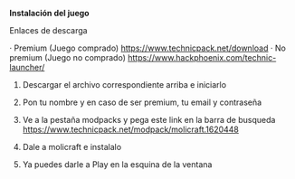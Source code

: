 __Instalación del juego__

Enlaces de descarga

· Premium (Juego comprado) https://www.technicpack.net/download
· No premium (Juego no comprado) https://www.hackphoenix.com/technic-launcher/

1. Descargar el archivo correspondiente arriba e iniciarlo

2. Pon tu nombre y en caso de ser premium, tu email y contraseña

3. Ve a la pestaña modpacks y pega este link en la barra de busqueda https://www.technicpack.net/modpack/molicraft.1620448

4. Dale a molicraft e instalalo

5. Ya puedes darle a Play en la esquina de la ventana

